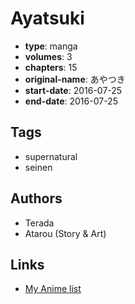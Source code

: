 # Ayatsuki

-   **type**: manga
-   **volumes**: 3
-   **chapters**: 15
-   **original-name**: あやつき
-   **start-date**: 2016-07-25
-   **end-date**: 2016-07-25

## Tags

-   supernatural
-   seinen

## Authors

-   Terada
-   Atarou (Story & Art)

## Links

-   [My Anime list](https://myanimelist.net/manga/107686/Ayatsuki)
